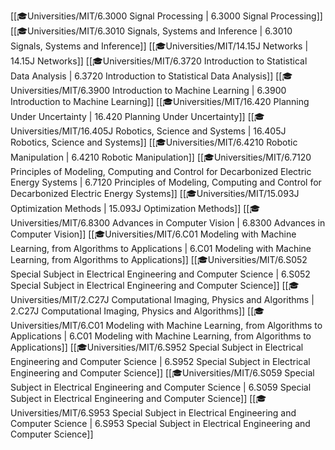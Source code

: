 <span class="sus-course">[[🎓Universities/MIT/6.3000 Signal Processing | 6.3000 Signal Processing]]</span>
<span class="sus-course">[[🎓Universities/MIT/6.3010 Signals, Systems and Inference | 6.3010 Signals, Systems and Inference]]</span>
<span class="sus-course">[[🎓Universities/MIT/14.15J Networks | 14.15J Networks]]</span>
<span class="sus-course">[[🎓Universities/MIT/6.3720 Introduction to Statistical Data Analysis | 6.3720 Introduction to Statistical Data Analysis]]</span>
<span class="sus-course">[[🎓Universities/MIT/6.3900 Introduction to Machine Learning | 6.3900 Introduction to Machine Learning]]</span>
<span class="sus-course">[[🎓Universities/MIT/16.420 Planning Under Uncertainty | 16.420 Planning Under Uncertainty]]</span>
<span class="sus-course">[[🎓Universities/MIT/16.405J Robotics, Science and Systems | 16.405J Robotics, Science and Systems]]</span>
<span class="sus-course">[[🎓Universities/MIT/6.4210 Robotic Manipulation | 6.4210 Robotic Manipulation]]</span>
<span class="sus-course">[[🎓Universities/MIT/6.7120 Principles of Modeling, Computing and Control for Decarbonized Electric Energy Systems | 6.7120 Principles of Modeling, Computing and Control for Decarbonized Electric Energy Systems]]</span>
<span class="sus-course">[[🎓Universities/MIT/15.093J Optimization Methods | 15.093J Optimization Methods]]</span>
<span class="sus-course">[[🎓Universities/MIT/6.8300 Advances in Computer Vision | 6.8300 Advances in Computer Vision]]</span>
<span class="sus-course">[[🎓Universities/MIT/6.C01 Modeling with Machine Learning, from Algorithms to Applications | 6.C01 Modeling with Machine Learning, from Algorithms to Applications]]</span>
<span class="sus-course">[[🎓Universities/MIT/6.S052 Special Subject in Electrical Engineering and Computer Science | 6.S052 Special Subject in Electrical Engineering and Computer Science]]</span>
<span class="sus-course">[[🎓Universities/MIT/2.C27J Computational Imaging, Physics and Algorithms | 2.C27J Computational Imaging, Physics and Algorithms]]</span>
<span class="sus-course">[[🎓Universities/MIT/6.C01 Modeling with Machine Learning, from Algorithms to Applications | 6.C01 Modeling with Machine Learning, from Algorithms to Applications]]</span>
<span class="sus-course">[[🎓Universities/MIT/6.S952 Special Subject in Electrical Engineering and Computer Science | 6.S952 Special Subject in Electrical Engineering and Computer Science]]</span>
<span class="sus-course">[[🎓Universities/MIT/6.S059 Special Subject in Electrical Engineering and Computer Science | 6.S059 Special Subject in Electrical Engineering and Computer Science]]</span>
<span class="sus-course">[[🎓Universities/MIT/6.S953 Special Subject in Electrical Engineering and Computer Science | 6.S953 Special Subject in Electrical Engineering and Computer Science]]</span>

